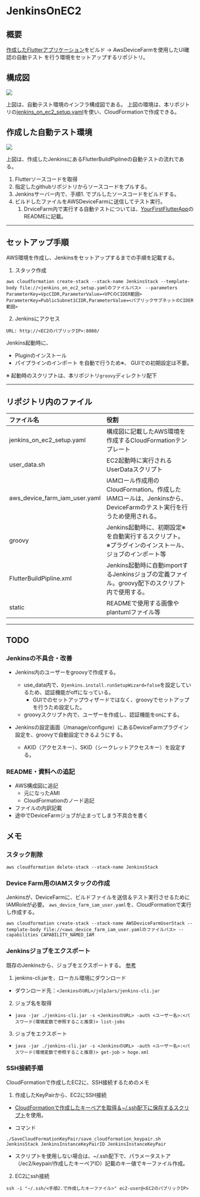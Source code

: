 # JenkinsOnEC2

## 概要

[作成したFlutterアプリケーション](https://github.com/OrangeJuice652/YourFirstFlutterApp)をビルド -> AwsDeviceFarmを使用したUI確認の自動テスト
を行う環境をセットアップするリポジトリ。

## 構成図

![](./static/jenkins_on_ec2_diagram.png)

上図は、自動テスト環境のインフラ構成図である。
上図の環境は、本リポジトリの[jenkins_on_ec2_setup.yaml](./jenkins_on_ec2_setup.yaml)を使い、CloudFormationで作成できる。


## 作成した自動テスト環境

![](./static/flutter_build_pipline.png)

上図は、作成したJenkinsにあるFlutterBuildPiplineの自動テストの流れである。

1. Flutterソースコードを取得
  1. 指定したgithubリポジトリからソースコードをプルする。
2. Jenkinsサーバー内で、手順1. でプルしたソースコードをビルドする。
3. ビルドしたファイルをAWSDeviceFarmに送信してテスト実行。
   1. DrviceFarm内で実行する自動テストについては、[YourFirstFlutterApp](https://github.com/OrangeJuice652/YourFirstFlutterApp)のREADMEに記載。


***

## セットアップ手順

AWS環境を作成し、Jenkinsをセットアップするまでの手順を記載する。

1. スタック作成

```
aws cloudformation create-stack --stack-name JenkinsStack --template-body file://<jenkins_on_ec2_setup.yamlのファイルパス>　--parameters ParameterKey=VpcCIDR,ParameterValue=<VPCのCIDER範囲> ParameterKey=PublicSubnet1CIDR,ParameterValue=<パブリックサブネットのCIDER範囲>
```

2. Jenkinsにアクセス

```
URL: http://<EC2のパブリックIP>:8080/
```

Jenkins起動時に、
- Pluginのインストール
- パイプラインのインポート
を自動で行うため※、
GUIでの初期設定は不要。

※ 起動時のスクリプトは、本リポジトリ`groovy`ディレクトリ配下

***

## リポジトリ内のファイル

| ファイル名                        | 役割                                                                                 |
|:------------------------------|:-----------------------------------------------------------------------------------|
| jenkins_on_ec2_setup.yaml     | 構成図に記載したAWS環境を作成するCloudFormationテンプレート                                      |
| user_data.sh                  | EC2起動時に実行されるUserDataスクリプト                                                       |
| aws_device_farm_iam_user.yaml | IAMロール作成用のCloudFormation。作成したIAMロールは、Jenkinsから、DeviceFarmのテスト実行を行うため使用される。 |
| groovy                        | Jenkins起動時に、初期設定※を自動実行するスクリプト。 <br>※プラグインのインストール、ジョブのインポート等                  |
| FlutterBuildPipline.xml       | Jenkins起動時に自動importするJenkinsジョブの定義ファイル。groovy配下のスクリプト内で使用する。             |
| static                        | READMEで使用する画像やplantumlファイル等                                                     |

***

## TODO

### Jenkinsの不具合・改善

- Jenkins内のユーザーをgroovyで作成する。
  - use_data内で、`Djenkins.install.runSetupWizard=false`を設定しているため、認証機能がoffになっている。
    - GUIでのセットアップウィザードではなく、groovyでセットアップを行うため設定した。
  - groovyスクリプト内で、ユーザーを作成し、認証機能をonにする。

- Jenkinsの設定画面（/manage/configure）にあるDeviceFarmプラグイン設定を、groovyで自動設定できるようにする。
  - AKID（アクセスキー）、SKID（シークレットアクセスキー）を設定する。

### README・資料への追記
- AWS構成図に追記
  - 元になったAMI
  - CloudFormationのノード追記
- ファイルの内訳記載
- 途中でDeviceFarmジョブが止まってしまう不具合を書く

## メモ

### スタック削除
```
aws cloudformation delete-stack --stack-name JenkinsStack
```

### Device Farm用のIAMスタックの作成

Jenkinsが、DeviceFarmに、ビルドファイルを送信＆テスト実行させるためにIAMRoleが必要。
`aws_device_farm_iam_user.yaml`を、CloudFormationで実行し作成する。

```
aws cloudformation create-stack --stack-name AWSDeviceFarmUserStack --template-body file://<aws_device_farm_iam_user.yamlのファイルパス> --capabilities CAPABILITY_NAMED_IAM
```

### Jenkinsジョブをエクスポート

既存のJenkinsから、ジョブをエクスポートする。
[参考](https://www.jenkins.io/doc/book/managing/cli/)

1. jenkins-cli.jarを、ローカル環境にダウンロード
  - ダウンロード先：`<JenkinsのURL>/jnlpJars/jenkins-cli.jar`

2. ジョブ名を取得
  -  `java -jar ./jenkins-cli.jar -s <JenkinsのURL> -auth <ユーザー名>:<パスワード(環境変数で参照すること推奨)> list-jobs`

3. ジョブをエクスポート
  -  `java -jar ./jenkins-cli.jar -s <JenkinsのURL> -auth <ユーザー名>:<パスワード(環境変数で参照すること推奨)> get-job > hoge.xml`

### SSH接続手順

CloudFormationで作成したEC2に、SSH接続するためのメモ

1. 作成したKeyPairから、EC2にSSH接続

- [CloudFormationで作成したキーペアを取得＆~/.ssh配下に保存するスクリプト](https://github.com/OrangeJuice652/SaveCloudFormationKeyPair/tree/main)を使用。

 - コマンド
 ```
 ./SaveCloudFormationKeyPair/save_cloudformation_keypair.sh JenkinsStack JenkinsInstanceKeyPairID JenkinsInstanceKeyPair
 ```

- スクリプトを使用しない場合は、~/.ssh配下で、パラメータストア（/ec2/keypair/作成したキーペアID）記載のキー値でキーファイル作成。

2. EC2にssh接続

```
ssh -i "~/.ssh/<手順2.で作成したキーファイル>" ec2-user@<EC2のパブリックIP>
```
